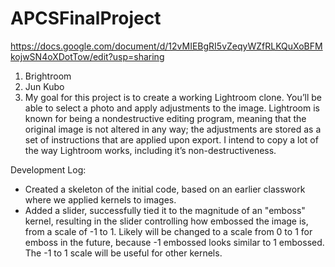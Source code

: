 # APCSFinalProject
https://docs.google.com/document/d/12vMIEBgRI5vZeqyWZfRLKQuXoBFMkojwSN4oXDotTow/edit?usp=sharing
1. Brightroom
2. Jun Kubo
3. My goal for this project is to create a working Lightroom clone. You’ll be able to select a photo and apply adjustments to the image. Lightroom is known for being a nondestructive editing program, meaning that the original image is not altered in any way; the adjustments are stored as a set of instructions that are applied upon export. I intend to copy a lot of the way Lightroom works, including it’s non-destructiveness.

Development Log:
- Created a skeleton of the initial code, based on an earlier classwork where we applied kernels to images.
- Added a slider, successfully tied it to the magnitude of an "emboss" kernel, resulting in the slider controlling how embossed the image is, from a scale of -1 to 1. Likely will be changed to a scale from 0 to 1 for emboss in the future, because -1 embossed looks similar to 1 embossed. The -1 to 1 scale will be useful for other kernels.
